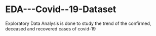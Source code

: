 # EDA---Covid--19-Dataset
Exploratory Data Analysis is done to study the trend of the confirmed, deceased and recovered cases of covid-19
